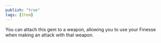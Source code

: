 ```yaml
---
publish: "true"
tags: [Item]
---
```

You can attach this gem to a weapon, allowing you to use your Finesse when making an attack with that weapon.
